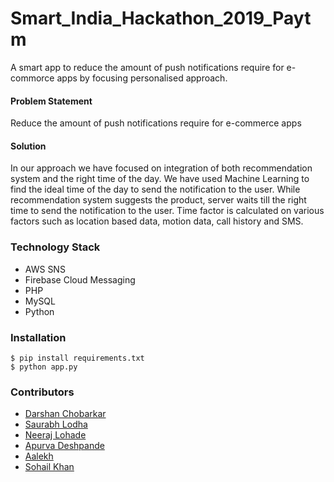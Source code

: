 # Smart_India_Hackathon_2019_Paytm
  A smart app to reduce the amount of push notifications require for e-commorce apps by focusing personalised approach.  
  #### Problem Statement
  Reduce the amount of push notifications require for e-commerce apps
  #### Solution  
  In our approach we have focused on integration of both recommendation system and the right time of the day. We have used Machine Learning to find the ideal time of the day to send the notification to the user. While recommendation system suggests the product, server waits till the right time to send the notification to the user. Time factor is calculated on various factors such as location based data, motion data, call history and SMS.
  
### Technology Stack
 * AWS SNS
 * Firebase Cloud Messaging
 * PHP
 * MySQL
 * Python  
  
### Installation
    $ pip install requirements.txt
    $ python app.py
    
### Contributors  
* [Darshan Chobarkar](https://www.linkedin.com/in/dchobarkar/)
* [Saurabh Lodha](https://github.com/saurabh-lodha-16)
* [Neeraj Lohade]()
* [Apurva Deshpande](https://github.com/Apurvasd5)
* [Aalekh]()
* [Sohail Khan]()
